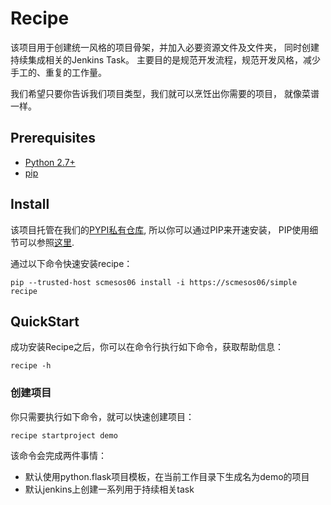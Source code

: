 # Recipe
该项目用于创建统一风格的项目骨架，并加入必要资源文件及文件夹， 同时创建持续集成相关的Jenkins Task。
主要目的是规范开发流程，规范开发风格，减少手工的、重复的工作量。

我们希望只要你告诉我们项目类型，我们就可以烹饪出你需要的项目， 就像菜谱一样。

## Prerequisites
- [Python 2.7+](https://www.python.org/)
- [pip](https://pip.pypa.io/en/stable/)

## Install

该项目托管在我们的[PYPI私有仓库](https://scmesos06), 所以你可以通过PIP来开速安装， PIP使用细节可以参照[这里](http://confluence.newegg.org/display/DFIS/PIP).

通过以下命令快速安装recipe：
```shell
pip --trusted-host scmesos06 install -i https://scmesos06/simple recipe

```

## QuickStart

成功安装Recipe之后，你可以在命令行执行如下命令，获取帮助信息：

```shell
recipe -h

```

### 创建项目

你只需要执行如下命令，就可以快速创建项目：
```shell
recipe startproject demo
```

该命令会完成两件事情：
 - 默认使用python.flask项目模板，在当前工作目录下生成名为demo的项目
 - 默认jenkins上创建一系列用于持续相关task

